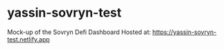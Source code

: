 # yassin-sovryn-test
Mock-up of the Sovryn Defi Dashboard
Hosted at: https://yassin-sovryn-test.netlify.app

